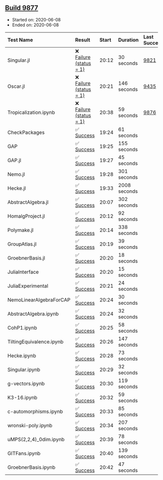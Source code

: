 ## [Build 9877](https://oscarci.mathematik.uni-kl.de/job/oscar/9877/)

* Started on: 2020-06-08
* Ended on: 2020-06-08

| Test Name    | Result | Start | Duration | Last Success | First Failure |
|:-------------|:-------|:------|:---------|:-------------|:--------------|
| Singular.jl | ❌ [Failure (status = 1)](https://oscarci.mathematik.uni-kl.de/job/oscar/9877/artifact/logs/build-9877/Singular.jl.log) | 20:12 | 30 seconds | [9821](https://oscarci.mathematik.uni-kl.de/job/oscar/9821/) | [9822](https://oscarci.mathematik.uni-kl.de/job/oscar/9822/) |
| Oscar.jl | ❌ [Failure (status = 1)](https://oscarci.mathematik.uni-kl.de/job/oscar/9877/artifact/logs/build-9877/Oscar.jl.log) | 20:21 | 146 seconds | [9435](https://oscarci.mathematik.uni-kl.de/job/oscar/9435/) | [9436](https://oscarci.mathematik.uni-kl.de/job/oscar/9436/) |
| Tropicalization.ipynb | ❌ [Failure (status = 1)](https://oscarci.mathematik.uni-kl.de/job/oscar/9877/artifact/logs/build-9877/Tropicalization.ipynb.log) | 20:38 | 59 seconds | [9876](https://oscarci.mathematik.uni-kl.de/job/oscar/9876/) | [9877](https://oscarci.mathematik.uni-kl.de/job/oscar/9877/) |
| CheckPackages | ✅ [Success](https://oscarci.mathematik.uni-kl.de/job/oscar/9877/artifact/logs/build-9877/CheckPackages.log) | 19:24 | 61 seconds |  |  |
| GAP | ✅ [Success](https://oscarci.mathematik.uni-kl.de/job/oscar/9877/artifact/logs/build-9877/GAP.log) | 19:25 | 155 seconds |  |  |
| GAP.jl | ✅ [Success](https://oscarci.mathematik.uni-kl.de/job/oscar/9877/artifact/logs/build-9877/GAP.jl.log) | 19:27 | 45 seconds |  |  |
| Nemo.jl | ✅ [Success](https://oscarci.mathematik.uni-kl.de/job/oscar/9877/artifact/logs/build-9877/Nemo.jl.log) | 19:28 | 301 seconds |  |  |
| Hecke.jl | ✅ [Success](https://oscarci.mathematik.uni-kl.de/job/oscar/9877/artifact/logs/build-9877/Hecke.jl.log) | 19:33 | 2008 seconds |  |  |
| AbstractAlgebra.jl | ✅ [Success](https://oscarci.mathematik.uni-kl.de/job/oscar/9877/artifact/logs/build-9877/AbstractAlgebra.jl.log) | 20:07 | 302 seconds |  |  |
| HomalgProject.jl | ✅ [Success](https://oscarci.mathematik.uni-kl.de/job/oscar/9877/artifact/logs/build-9877/HomalgProject.jl.log) | 20:12 | 92 seconds |  |  |
| Polymake.jl | ✅ [Success](https://oscarci.mathematik.uni-kl.de/job/oscar/9877/artifact/logs/build-9877/Polymake.jl.log) | 20:14 | 338 seconds |  |  |
| GroupAtlas.jl | ✅ [Success](https://oscarci.mathematik.uni-kl.de/job/oscar/9877/artifact/logs/build-9877/GroupAtlas.jl.log) | 20:19 | 39 seconds |  |  |
| GroebnerBasis.jl | ✅ [Success](https://oscarci.mathematik.uni-kl.de/job/oscar/9877/artifact/logs/build-9877/GroebnerBasis.jl.log) | 20:20 | 18 seconds |  |  |
| JuliaInterface | ✅ [Success](https://oscarci.mathematik.uni-kl.de/job/oscar/9877/artifact/logs/build-9877/JuliaInterface.log) | 20:20 | 15 seconds |  |  |
| JuliaExperimental | ✅ [Success](https://oscarci.mathematik.uni-kl.de/job/oscar/9877/artifact/logs/build-9877/JuliaExperimental.log) | 20:21 | 24 seconds |  |  |
| NemoLinearAlgebraForCAP | ✅ [Success](https://oscarci.mathematik.uni-kl.de/job/oscar/9877/artifact/logs/build-9877/NemoLinearAlgebraForCAP.log) | 20:24 | 30 seconds |  |  |
| AbstractAlgebra.ipynb | ✅ [Success](https://oscarci.mathematik.uni-kl.de/job/oscar/9877/artifact/logs/build-9877/AbstractAlgebra.ipynb.log) | 20:24 | 32 seconds |  |  |
| CohP1.ipynb | ✅ [Success](https://oscarci.mathematik.uni-kl.de/job/oscar/9877/artifact/logs/build-9877/CohP1.ipynb.log) | 20:25 | 58 seconds |  |  |
| TiltingEquivalence.ipynb | ✅ [Success](https://oscarci.mathematik.uni-kl.de/job/oscar/9877/artifact/logs/build-9877/TiltingEquivalence.ipynb.log) | 20:26 | 147 seconds |  |  |
| Hecke.ipynb | ✅ [Success](https://oscarci.mathematik.uni-kl.de/job/oscar/9877/artifact/logs/build-9877/Hecke.ipynb.log) | 20:28 | 73 seconds |  |  |
| Singular.ipynb | ✅ [Success](https://oscarci.mathematik.uni-kl.de/job/oscar/9877/artifact/logs/build-9877/Singular.ipynb.log) | 20:29 | 32 seconds |  |  |
| g-vectors.ipynb | ✅ [Success](https://oscarci.mathematik.uni-kl.de/job/oscar/9877/artifact/logs/build-9877/g-vectors.ipynb.log) | 20:30 | 119 seconds |  |  |
| K3-16.ipynb | ✅ [Success](https://oscarci.mathematik.uni-kl.de/job/oscar/9877/artifact/logs/build-9877/K3-16.ipynb.log) | 20:32 | 59 seconds |  |  |
| c-automorphisms.ipynb | ✅ [Success](https://oscarci.mathematik.uni-kl.de/job/oscar/9877/artifact/logs/build-9877/c-automorphisms.ipynb.log) | 20:33 | 85 seconds |  |  |
| wronski-poly.ipynb | ✅ [Success](https://oscarci.mathematik.uni-kl.de/job/oscar/9877/artifact/logs/build-9877/wronski-poly.ipynb.log) | 20:34 | 207 seconds |  |  |
| uMPS(2,2,4)_0dim.ipynb | ✅ [Success](https://oscarci.mathematik.uni-kl.de/job/oscar/9877/artifact/logs/build-9877/uMPS-2-2-4-_0dim.ipynb.log) | 20:39 | 78 seconds |  |  |
| GITFans.ipynb | ✅ [Success](https://oscarci.mathematik.uni-kl.de/job/oscar/9877/artifact/logs/build-9877/GITFans.ipynb.log) | 20:40 | 139 seconds |  |  |
| GroebnerBasis.ipynb | ✅ [Success](https://oscarci.mathematik.uni-kl.de/job/oscar/9877/artifact/logs/build-9877/GroebnerBasis.ipynb.log) | 20:42 | 47 seconds |  |  |
